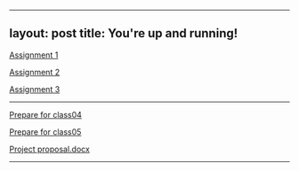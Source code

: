 
---
layout: post
title: You're up and running!
---

[Assignment 1](https://github.com/NadavBlanck/NadavBlanck.github.io/files/8199576/Assignment.1.pptx)

[Assignment 2](https://github.com/NadavBlanck/NadavBlanck.github.io/files/8199579/Assignment.2.pptx)

[Assignment 3](https://github.com/NadavBlanck/NadavBlanck.github.io/files/8200783/Assignment.3.txt)

---

[Prepare for class04](https://github.com/NadavBlanck/NadavBlanck.github.io/files/8199938/IM_Prepare.for.class04.pdf)

[Prepare for class05](https://github.com/NadavBlanck/NadavBlanck.github.io/files/8199942/IM_Prepare.for.class05.pdf)

[Project proposal.docx](https://github.com/NadavBlanck/NadavBlanck.github.io/files/8201081/Project.proposal.docx)

---

